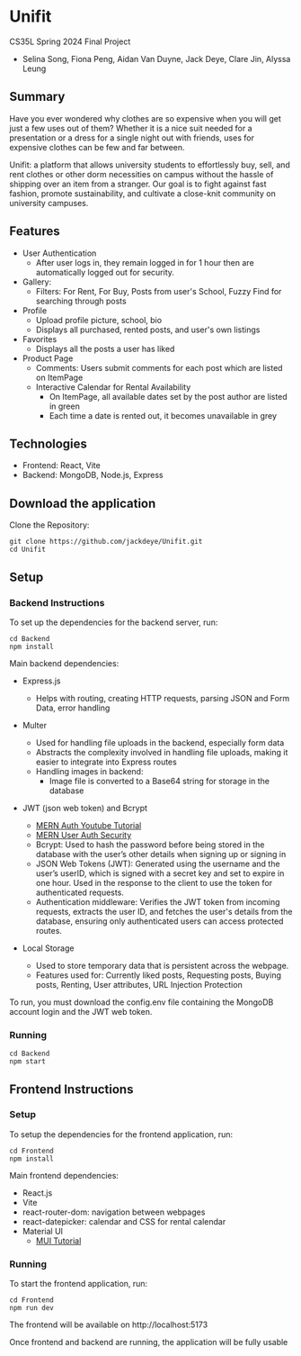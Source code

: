 # Unifit
CS35L Spring 2024 Final Project
- Selina Song, Fiona Peng, Aidan Van Duyne, Jack Deye, Clare Jin, Alyssa Leung

## Summary
Have you ever wondered why clothes are so expensive when you will get just a few uses out of them? Whether it is a nice suit needed for a presentation or a dress for a single night out with friends, uses for expensive clothes can be few and far between. 

Unifit: a platform that allows university students to effortlessly buy, sell, and rent clothes or other dorm necessities on campus without the hassle of shipping over an item from a stranger. Our goal is to fight against fast fashion, promote sustainability, and cultivate a close-knit community on university campuses. 
## Features
- User Authentication
  - After user logs in, they remain logged in for 1 hour then are automatically logged out for security.
- Gallery:
  - Filters: For Rent, For Buy, Posts from user's School, Fuzzy Find for searching through posts
- Profile
  - Upload profile picture, school, bio
  - Displays all purchased, rented posts, and user's own listings 
- Favorites
  - Displays all the posts a user has liked
- Product Page
  - Comments: Users submit comments for each post which are listed on ItemPage
  - Interactive Calendar for Rental Availability
    - On ItemPage, all available dates set by the post author are listed in green
    - Each time a date is rented out, it becomes unavailable in grey

## Technologies
- Frontend: React, Vite
- Backend: MongoDB, Node.js, Express

## Download the application
Clone the Repository:

```
git clone https://github.com/jackdeye/Unifit.git
cd Unifit
```

## Setup
### Backend Instructions
To set up the dependencies for the backend server, run:
```
cd Backend
npm install
```
Main backend dependencies:
- Express.js
  - Helps with routing, creating HTTP requests, parsing JSON and Form Data, error handling
- Multer
  - Used for handling file uploads in the backend, especially form data
  - Abstracts the complexity involved in handling file uploads, making it easier to integrate into Express routes
  - Handling images in backend:
    - Image file is converted to a Base64 string for storage in the database

- JWT (json web token) and Bcrypt
  - [MERN Auth Youtube Tutorial](https://youtu.be/LKlO8vLvUao?feature=shared)
  - [MERN User Auth Security](https://www.freecodecamp.org/news/how-to-secure-your-mern-stack-application/)
  - Bcrypt: Used to hash the password before being stored in the database with the user’s other details when signing up or signing in
  - JSON Web Tokens (JWT): Generated using the username and the user’s userID, which is signed with a secret key and set to expire in one hour. Used in the response to the client to use the token for authenticated requests.
  - Authentication middleware: Verifies the JWT token from incoming requests, extracts the user ID, and fetches the user's details from the database, ensuring only authenticated users can access protected routes.

- Local Storage
  - Used to store temporary data that is persistent across the webpage.
  - Features used for: Currently liked posts, Requesting posts, Buying posts, Renting, User attributes, URL Injection Protection

 To run, you must download the config.env file containing the MongoDB account login and the JWT web token.
 
### Running
```
cd Backend
npm start
```
## Frontend Instructions
### Setup
To setup the dependencies for the frontend application, run:
```
cd Frontend
npm install
```
Main frontend dependencies:
- React.js
- Vite
- react-router-dom: navigation between webpages
- react-datepicker: calendar and CSS for rental calendar
- Material UI
  - [MUI Tutorial](https://mui.com/material-ui/getting-started/)
### Running
To start the frontend application, run:
```
cd Frontend
npm run dev
```
The frontend will be available on http://localhost:5173

Once frontend and backend are running, the application will be fully usable

